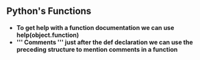 ## Python's Functions

* **To get help with a function documentation we can use help(object.function)**
* **''' Comments ''' just after the def declaration we can use the preceding structure to mention comments in a function**